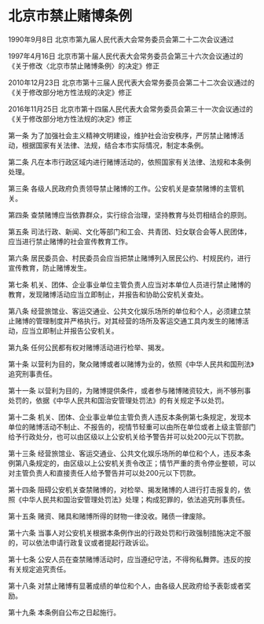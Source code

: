 # 北京市禁止赌博条例

1990年9月8日 北京市第九届人民代表大会常务委员会第二十二次会议通过

1997年4月16日 北京市第十届人民代表大会常务委员会第三十六次会议通过的《关于修改〈北京市禁止赌博条例〉的决定》修正

2010年12月23日 北京市第十三届人民代表大会常务委员会第二十二次会议通过的《关于修改部分地方性法规的决定》修正

2016年11月25日 北京市第十四届人民代表大会常务委员会第三十一次会议通过的《关于修改部分地方性法规的决定》修正

<!-- INFO END -->


第一条 为了加强社会主义精神文明建设，维护社会治安秩序，严厉禁止赌博活动，根据国家有关法律、法规，结合本市实际情况，制定本条例。

第二条 凡在本市行政区域内进行赌博活动的，依照国家有关法律、法规和本条例处理。

第三条 各级人民政府负责领导禁止赌博的工作。公安机关是查禁赌博的主管机关。

第四条 查禁赌博应当依靠群众，实行综合治理，坚持教育与处罚相结合的原则。

第五条 司法行政、新闻、文化等部门和工会、共青团、妇女联合会等人民团体，应当进行禁止赌博的社会宣传教育工作。

第六条 居民委员会、村民委员会应当把禁止赌博列入居民公约、村规民约，进行宣传教育，防止赌博发生。

第七条 机关、团体、企业事业单位主管负责人应当对本单位人员进行禁止赌博的教育，发现赌博活动应当立即制止，并报告和协助公安机关查处。

第八条 经营旅馆业、客运交通业、公共文化娱乐场所的单位和个人，必须建立禁止赌博的管理制度并严格执行。对其经营的场所及客运交通工具内发生的赌博活动，应当立即制止并报告公安机关。

第九条 任何公民都有权对赌博活动进行检举、揭发。

第十条 以营利为目的，聚众赌博或者以赌博为业的，依照《中华人民共和国刑法》追究刑事责任。

第十一条 以营利为目的，为赌博提供条件，或者参与赌博赌资较大，尚不够刑事处罚的，依据《中华人民共和国治安管理处罚法》的有关规定予以处罚。

第十二条 机关、团体、企业事业单位主管负责人违反本条例第七条规定，发现本单位的赌博活动不制止、不报告的，视情节轻重可以由所在单位或者上级主管部门给予行政处分，也可以由区级以上公安机关给予警告并可以处200元以下罚款。

第十三条 经营旅馆业、客运交通业、公共文化娱乐场所的单位和个人，违反本条例第八条规定的，由区级以上公安机关责令改正；情节严重的责令停业整顿，可以对主管负责人和直接责任人给予警告并可以处200元以下罚款。

第十四条 阻碍公安机关查禁赌博的，对检举、揭发赌博的人进行打击报复的，依照《中华人民共和国治安管理处罚法》处理；构成犯罪的，依法追究刑事责任。

第十五条 赌资、赌具和赌博所得的财物一律没收。赌债一律废除。

第十六条 当事人对公安机关根据本条例作出的行政处罚和行政强制措施决定不服的，可以依法申请行政复议或者提起行政诉讼。

第十七条 公安人员在查禁赌博活动时，应当遵纪守法，不得徇私舞弊。违反的按有关规定追究责任。

第十八条 对禁止赌博有显著成绩的单位和个人，由各级人民政府给予表彰或者奖励。

第十九条 本条例自公布之日起施行。

